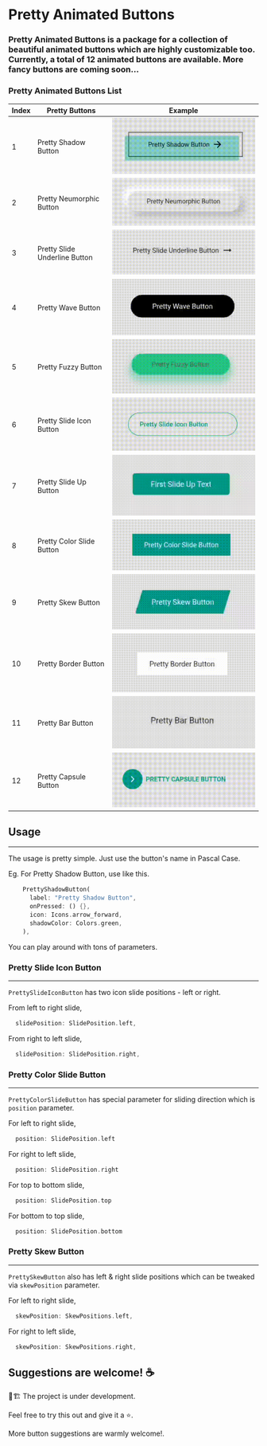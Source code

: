  # Pretty Animated Buttons

 ### Pretty Animated Buttons is a package for a collection of beautiful animated buttons which are highly customizable too. Currently, a total of 12 animated buttons are available. More fancy buttons are coming soon...


### Pretty Animated Buttons List

| Index | Pretty Buttons | Example  
| --- | ------- | ------ |
| 1 | Pretty Shadow Button | ![Pretty Shadow Button](assets/pretty_shadow_button.gif) |
| 2 | Pretty Neumorphic Button | ![Pretty Neumorphic Button](assets/pretty_neumorphic_button.gif) |
| 3 | Pretty Slide Underline Button | ![Pretty Slide Underline Button](assets/pretty_slide_underline_button.gif) |
| 4 | Pretty Wave Button | ![Pretty Wave Button](assets/pretty_wave_button.gif) |
| 5 | Pretty Fuzzy Button | ![Pretty Fuzzy Button](assets/pretty_fuzzy_button.gif) |
| 6 | Pretty Slide Icon Button | ![Pretty Slide Icon Button](assets/pretty_slide_icon_button.gif) |
| 7 | Pretty Slide Up Button | ![Pretty Slide Up Button](assets/pretty_slide_up_button.gif) |
| 8 | Pretty Color Slide Button | ![Pretty Color Slide Button](assets/pretty_color_slide_button.gif) |
| 9 | Pretty Skew Button | ![Pretty Skew Button](assets/pretty_skew_button.gif) |
| 10 | Pretty Border Button | ![Pretty Border Button](assets/pretty_border_button.gif) |
| 11 | Pretty Bar Button | ![Pretty Bar Button](assets/pretty_bar_button.gif) |
| 12 | Pretty Capsule Button | ![Pretty Capsule Button](assets/pretty_capsule_button.gif) |


## Usage
___

The usage is pretty simple. Just use the button's name in Pascal Case. 

Eg. For Pretty Shadow Button, use like this.

```dart
    PrettyShadowButton(
      label: "Pretty Shadow Button",
      onPressed: () {},
      icon: Icons.arrow_forward,
      shadowColor: Colors.green,
    ),
```

You can play around with tons of parameters. 

### Pretty Slide Icon Button

___

`PrettySlideIconButton` has two icon slide positions - left or right.

From left to right slide, 

```dart 
  slidePosition: SlidePosition.left,
```

From right to left slide,

```dart 
  slidePosition: SlidePosition.right,
```

### Pretty Color Slide Button

___


`PrettyColorSlideButton` has special parameter for sliding direction which is `position` parameter.

For left to right slide,
```dart
  position: SlidePosition.left
```
For right to left slide,
```dart
  position: SlidePosition.right
```
For top to bottom slide,
```dart
  position: SlidePosition.top
```
For bottom to top slide,
```dart
  position: SlidePosition.bottom
```

### Pretty Skew Button

____

`PrettySkewButton` also has left & right slide positions which can be tweaked via `skewPosition` parameter.

For left to right slide,
```dart 
  skewPosition: SkewPositions.left,
```
For right to left slide,
```dart 
  skewPosition: SkewPositions.right,
```

## Suggestions are welcome! ☕

 🚧🏗️ The project is under development.

 Feel free to try this out and give it a ⭐.

 More button suggestions are warmly welcome!. 
